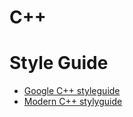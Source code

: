 # C++

# Style Guide
- [Google C++ styleguide](https://google.github.io/styleguide/cppguide.html)
- [Modern C++ stylyguide](https://github.com/Microsoft/AirSim/blob/master/docs/coding_guidelines.md)